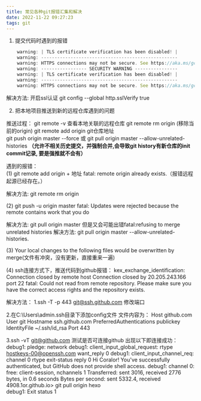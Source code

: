 ```yaml
---
title: 常见各种git报错汇集和解决
date: 2022-11-22 09:27:23
tags: git
---
```


1. 提交代码时遇到的报错
```js
    warning: | TLS certificate verification has been disabled! |
    warning: ---------------------------------------------------
    warning: HTTPS connections may not be secure. See https://aka.ms/gcmcore-tlsverify for more information.
    warning: ----------------- SECURITY WARNING ----------------
    warning: | TLS certificate verification has been disabled! |
    warning: ---------------------------------------------------
    warning: HTTPS connections may not be secure. See https://aka.ms/gcmcore-tlsverify for more information.
```

解决方法:  开启ssl认证
git config --global http.sslVerify true

2. 把本地项目推送到新的远程仓库遇到的问题
   
推送过程：
git remote -v 查看本地关联的远程仓库
git remote rm origin  (移除当前的origin)
git remote add origin git仓库地址  
git push origin master --force 或 git pull origin master --allow-unrelated-histories 
**（允许不相关历史提交，并强制合并,会导致git history有新仓库的init commit记录, 要是强推就不会有）** 

遇到的报错：   
(1) git remote add origin + 地址
fatal: remote origin already exists.（报错远程起源已经存在。）

解决方法:  git remote rm origin

(2) git push -u origin master
fatal: Updates were rejected because the remote contains work that you do

解决方法: git pull origin master
但是又会可能出错fatal:refusing to merge unrelated histories
解决方法: git pull origin master --allow-unrelated-histories.

(3) Your local changes to the following files would be overwritten by merge(文件有冲突，没有更新，直接重来一遍)

(4) ssh连接方式下，推送代码到github报错：
kex_exchange_identification: Connection closed by remote host
Connection closed by 20.205.243.166 port 22
fatal: Could not read from remote repository.
Please make sure you have the correct access rights
and the repository exists.

解决方法：
1.ssh -T -p 443 git@ssh.github.com 修改端口

2.在C:\Users\admin\.ssh目录下添加config文件
文件内容为： 
Host github.com
User git
Hostname ssh.github.com
PreferredAuthentications publickey
IdentityFile ~/.ssh/id_rsa
Port 443

3.ssh -vT git@github.com 测试是否可连接github
出现以下即连接成功：
debug1: pledge: network
debug1: client_input_global_request: rtype hostkeys-00@openssh.com want_reply 0
debug1: client_input_channel_req: channel 0 rtype exit-status reply 0
Hi Coralor! You've successfully authenticated, but GitHub does not provide shell access.
debug1: channel 0: free: client-session, nchannels 1
Transferred: sent 3016, received 2776 bytes, in 0.6 seconds
Bytes per second: sent 5332.4, received 4908.1or.github.io> git pull origin hexo  
debug1: Exit status 1